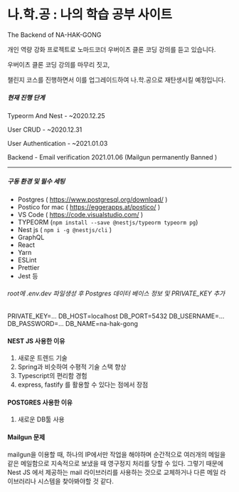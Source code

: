 # 나.학.공 : 나의 학습 공부 사이트



The Backend of NA-HAK-GONG

개인 역량 강화 프로젝트로 노마드코더 우버이츠 클론 코딩 강의를 듣고 있습니다.

우버이츠 클론 코딩 강의를 마무리 짓고, 

챌린지 코스를 진행하면서 이를 업그레이드하여 나.학.공으로 재탄생시킬 예정입니다.



##### 현재 진행 단계 

Typeorm And Nest - ~2020.12.25

User CRUD - ~2020.12.31

User Authentication - ~2021.01.03 

Backend - Email verification 2021.01.06 (Mailgun permanently Banned )



------



##### 구동 환경 및 필수 세팅 

- Postgres ( https://www.postgresql.org/download/ ) 
- Postico for mac ( https://eggerapps.at/postico/ )
- VS Code ( https://code.visualstudio.com/ )
- TYPEORM (`npm install --save @nestjs/typeorm typeorm pg`)
- Nest js ( `npm i -g @nestjs/cli` )
- GraphQL 
- React
- Yarn
- ESLint
- Prettier
- Jest 등

###### root에 .env.dev 파일생성 후 Postgres 데이터 베이스 정보 및 PRIVATE_KEY 추가 

PRIVATE_KEY=...
DB_HOST=localhost
DB_PORT=5432
DB_USERNAME=...
DB_PASSWORD=...
DB_NAME=na-hak-gong



#### NEST JS 사용한 이유

1. 새로운 트렌드 기술
2. Spring과 비슷하여 수평적 기술 스택 향상
3. Typescript의 편리함 경험
4. express, fastify 를 활용할 수 있다는 점에서 장점



#### POSTGRES 사용한 이유 

1. 새로운 DB툴 사용 



#### Mailgun 문제

mailgun을 이용할 때, 하나의 IP에서만 작업을 해야하며 순간적으로 여러개의 메일을 같은 메일함으로 지속적으로 보냈을 때 영구정지 처리를 당할 수 있다. 그렇기 때문에 Nest JS 에서 제공하는 mail 라이브러리를 사용하는 것으로 교체하거나 다른 메일 라이브러리나 시스템을 찾아봐야할 것 같다. 

